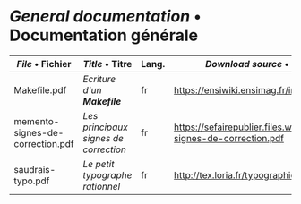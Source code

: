 # _General documentation_ • Documentation générale

<!-- For files copyright, see the download source of them. -->


| _File_ • Fichier | _Title_ • Titre | Lang. | _Download source_ • Origine du téléchargement |
| --- | --- | --- | --- |
| Makefile.pdf | _Ecriture d'un **Makefile**_ | fr | <https://ensiwiki.ensimag.fr/images/e/eb/Makefile.pdf> |
| memento-signes-de-correction.pdf | _Les principaux signes de correction_ | fr | <https://sefairepublier.files.wordpress.com/2014/03/memento-signes-de-correction.pdf> |
| saudrais-typo.pdf | _Le petit typographe rationnel_ | fr |  <http://tex.loria.fr/typographie/saudrais-typo.pdf> |

